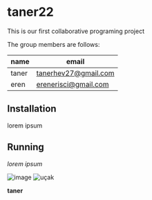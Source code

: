 # taner22
This is our first collaborative programing project

The group members are follows:


|name| email|
|----| -----|
| taner|tanerhev27@gmail.com|
|eren| erenerisci@gmail.com|

## Installation

lorem ipsum

## Running

*lorem ipsum*

![image](https://miro.medium.com/v2/resize:fit:1358/0*qZ1JOnVpPokvnr69.jpg)
![uçak](https://media.istockphoto.com/id/155439315/tr/foto%C4%9Fraf/passenger-airplane-flying-above-clouds-during-sunset.jpg?s=612x612&w=0&k=20&c=eqbcu6tc2P2NOVZp_6aFJPWnY4V4XoTCulYlPF_f2tQ=)

**taner**
